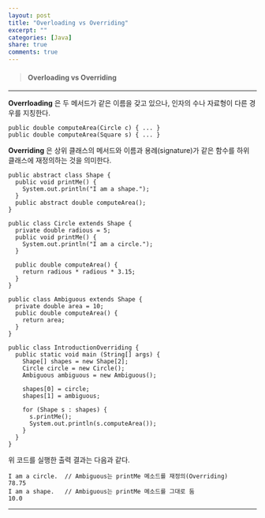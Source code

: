 ```yaml
---
layout: post
title: "Overloading vs Overriding"
excerpt: ""
categories: [Java]
share: true
comments: true
---
```


> #### Overloading vs Overriding
* * *

**Overrloading** 은 두 메서드가 같은 이름을 갖고 있으나, 인자의 수나 자료형이 다른 경우를 지칭한다.

```
public double computeArea(Circle c) { ... }
public double computeArea(Square s) { ... }
```

**Overriding** 은 상위 클래스의 메서드와 이름과 용례(signature)가 같은 함수를 하위 클래스에 재정의하는 것을 의미한다.

```
public abstract class Shape {
  public void printMe() {
    System.out.println("I am a shape.");
  }
  public abstract double computeArea();
}

public class Circle extends Shape {
  private double radious = 5;
  public void printMe() {
    System.out.println("I am a circle.");
  }

  public double computeArea() {
    return radious * radious * 3.15;
  }
}

public class Ambiguous extends Shape {
  private double area = 10;
  public double computeArea() {
    return area;
  }
}

public class IntroductionOverriding {
  public static void main (String[] args) {
    Shape[] shapes = new Shape[2];
    Circle circle = new Circle();
    Ambiguous ambiguous = new Ambiguous();

    shapes[0] = circle;
    shapes[1] = ambiguous;

    for (Shape s : shapes) {
      s.printMe();
      System.out.println(s.computeArea());
    }
  }
}
```

위 코드를 실행한 출력 결과는 다음과 같다.
```
I am a circle.  // Ambiguous는 printMe 메소드를 재정의(Overriding)
78.75
I am a shape.   // Ambiguous는 printMe 메소드를 그대로 둠
10.0
```

* * *

